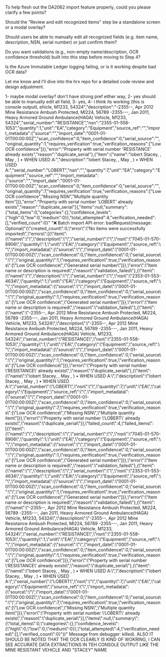 To help flesh out the DA2062 import feature properly, could you please clarify a few points?

Should the "Review and edit recognized items" step be a standalone screen or a modal overlay?

Should users be able to manually edit all recognized fields (e.g. item name, description, NSN, serial number) or just confirm them?

Do you want validations (e.g., non-empty name/description, OCR confidence threshold) built into this step before moving to Step 4?

Is the Azure Immutable Ledger logging failing, or is it working despite bad OCR data?

Let me know and I’ll dive into the hrx repo for a detailed code review and design adjustment.


1- maybe modal overlay? don't have strong pref either way, 2- yes should be able to manually edit all field, 3- yes, 4- i think its working (this is console outputL ehicle, M1233, 54324\",\"description\":\"-2355--, Apr 2012 Mine Resistance Ambush Protected, MI224, 56789 -2355---, Jan 2011, Heavy Armored Ground Ambulance(HAGA) Vehicle, M1233, 54324\",\"serial_number\":\"RESISTANCE\",\"nsn\":\"2355-01-558-1053\",\"quantity\":1,\"unit\":\"EA\",\"category\":\"Equipment\",\"source_ref\":\"\",\"import_metadata\":{\"source\":\"\",\"import_date\":\"0001-01-01T00:00:00Z\",\"scan_confidence\":0,\"item_confidence\":0,\"serial_source\":\"\",\"original_quantity\":1,\"requires_verification\":true,\"verification_reasons\":[\"Low OCR confidence\"]}},\"error\":\"Property with serial number \'RESISTANCE\' already exists\",\"reason\":\"duplicate_serial\"},{\"item\":{\"name\":\"lobert Stacey, , May , ) • WHEN USED A:\",\"description\":\"lobert Stacey, , May , ) • WHEN USED A:\",\"serial_number\":\"LOBERT\",\"nsn\":\"\",\"quantity\":7,\"unit\":\"EA\",\"category\":\"Equipment\",\"source_ref\":\"\",\"import_metadata\":{\"source\":\"\",\"import_date\":\"0001-01-01T00:00:00Z\",\"scan_confidence\":0,\"item_confidence\":0,\"serial_source\":\"\",\"original_quantity\":7,\"requires_verification\":true,\"verification_reasons\":[\"Low OCR confidence\",\"Missing NSN\",\"Multiple quantity item\"]}},\"error\":\"Property with serial number \'LOBERT\' already exists\",\"reason\":\"duplicate_serial\"}],\"items\":null,\"summary\":{\"total_items\":0,\"categories\":{},\"confidence_levels\":{\"high\":0,\"low\":0,\"medium\":0}},\"total_attempted\":4,\"verification_needed\":[],\"verified_count\":0}"
"❌ Batch import API error: badRequest(message: Optional(\"{\\\"created_count\\\":0,\\\"error\\\":\\\"No items were successfully imported\\\",\\\"errors\\\":[{\\\"item\\\":{\\\"name\\\":\\\"\\\",\\\"description\\\":\\\"\\\",\\\"serial_number\\\":\\\"\\\",\\\"nsn\\\":\\\"7045-01-570-8906\\\",\\\"quantity\\\":1,\\\"unit\\\":\\\"EA\\\",\\\"category\\\":\\\"Equipment\\\",\\\"source_ref\\\":\\\"\\\",\\\"import_metadata\\\":{\\\"source\\\":\\\"\\\",\\\"import_date\\\":\\\"0001-01-01T00:00:00Z\\\",\\\"scan_confidence\\\":0,\\\"item_confidence\\\":0,\\\"serial_source\\\":\\\"\\\",\\\"original_quantity\\\":1,\\\"requires_verification\\\":true,\\\"verification_reasons\\\":[\\\"Low OCR confidence\\\",\\\"Generated serial number\\\"]}},\\\"error\\\":\\\"Item name or description is required\\\",\\\"reason\\\":\\\"validation_failed\\\"},{\\\"item\\\":{\\\"name\\\":\\\"\\\",\\\"description\\\":\\\"\\\",\\\"serial_number\\\":\\\"\\\",\\\"nsn\\\":\\\"2353-01-553-4634\\\",\\\"quantity\\\":1,\\\"unit\\\":\\\"EA\\\",\\\"category\\\":\\\"Equipment\\\",\\\"source_ref\\\":\\\"\\\",\\\"import_metadata\\\":{\\\"source\\\":\\\"\\\",\\\"import_date\\\":\\\"0001-01-01T00:00:00Z\\\",\\\"scan_confidence\\\":0,\\\"item_confidence\\\":0,\\\"serial_source\\\":\\\"\\\",\\\"original_quantity\\\":1,\\\"requires_verification\\\":true,\\\"verification_reasons\\\":[\\\"Low OCR confidence\\\",\\\"Generated serial number\\\"]}},\\\"error\\\":\\\"Item name or description is required\\\",\\\"reason\\\":\\\"validation_failed\\\"},{\\\"item\\\":{\\\"name\\\":\\\"-2355--, Apr 2012 Mine Resistance Ambush Protected, MI224, 56789 -2355---, Jan 2011, Heavy Armored Ground Ambulance(HAGA) Vehicle, M1233, 54324\\\",\\\"description\\\":\\\"-2355--, Apr 2012 Mine Resistance Ambush Protected, MI224, 56789 -2355---, Jan 2011, Heavy Armored Ground Ambulance(HAGA) Vehicle, M1233, 54324\\\",\\\"serial_number\\\":\\\"RESISTANCE\\\",\\\"nsn\\\":\\\"2355-01-558-1053\\\",\\\"quantity\\\":1,\\\"unit\\\":\\\"EA\\\",\\\"category\\\":\\\"Equipment\\\",\\\"source_ref\\\":\\\"\\\",\\\"import_metadata\\\":{\\\"source\\\":\\\"\\\",\\\"import_date\\\":\\\"0001-01-01T00:00:00Z\\\",\\\"scan_confidence\\\":0,\\\"item_confidence\\\":0,\\\"serial_source\\\":\\\"\\\",\\\"original_quantity\\\":1,\\\"requires_verification\\\":true,\\\"verification_reasons\\\":[\\\"Low OCR confidence\\\"]}},\\\"error\\\":\\\"Property with serial number \\\'RESISTANCE\\\' already exists\\\",\\\"reason\\\":\\\"duplicate_serial\\\"},{\\\"item\\\":{\\\"name\\\":\\\"lobert Stacey, , May , ) • WHEN USED A:\\\",\\\"description\\\":\\\"lobert Stacey, , May , ) • WHEN USED A:\\\",\\\"serial_number\\\":\\\"LOBERT\\\",\\\"nsn\\\":\\\"\\\",\\\"quantity\\\":7,\\\"unit\\\":\\\"EA\\\",\\\"category\\\":\\\"Equipment\\\",\\\"source_ref\\\":\\\"\\\",\\\"import_metadata\\\":{\\\"source\\\":\\\"\\\",\\\"import_date\\\":\\\"0001-01-01T00:00:00Z\\\",\\\"scan_confidence\\\":0,\\\"item_confidence\\\":0,\\\"serial_source\\\":\\\"\\\",\\\"original_quantity\\\":7,\\\"requires_verification\\\":true,\\\"verification_reasons\\\":[\\\"Low OCR confidence\\\",\\\"Missing NSN\\\",\\\"Multiple quantity item\\\"]}},\\\"error\\\":\\\"Property with serial number \\\'LOBERT\\\' already exists\\\",\\\"reason\\\":\\\"duplicate_serial\\\"}],\\\"failed_count\\\":4,\\\"failed_items\\\":[{\\\"item\\\":{\\\"name\\\":\\\"\\\",\\\"description\\\":\\\"\\\",\\\"serial_number\\\":\\\"\\\",\\\"nsn\\\":\\\"7045-01-570-8906\\\",\\\"quantity\\\":1,\\\"unit\\\":\\\"EA\\\",\\\"category\\\":\\\"Equipment\\\",\\\"source_ref\\\":\\\"\\\",\\\"import_metadata\\\":{\\\"source\\\":\\\"\\\",\\\"import_date\\\":\\\"0001-01-01T00:00:00Z\\\",\\\"scan_confidence\\\":0,\\\"item_confidence\\\":0,\\\"serial_source\\\":\\\"\\\",\\\"original_quantity\\\":1,\\\"requires_verification\\\":true,\\\"verification_reasons\\\":[\\\"Low OCR confidence\\\",\\\"Generated serial number\\\"]}},\\\"error\\\":\\\"Item name or description is required\\\",\\\"reason\\\":\\\"validation_failed\\\"},{\\\"item\\\":{\\\"name\\\":\\\"\\\",\\\"description\\\":\\\"\\\",\\\"serial_number\\\":\\\"\\\",\\\"nsn\\\":\\\"2353-01-553-4634\\\",\\\"quantity\\\":1,\\\"unit\\\":\\\"EA\\\",\\\"category\\\":\\\"Equipment\\\",\\\"source_ref\\\":\\\"\\\",\\\"import_metadata\\\":{\\\"source\\\":\\\"\\\",\\\"import_date\\\":\\\"0001-01-01T00:00:00Z\\\",\\\"scan_confidence\\\":0,\\\"item_confidence\\\":0,\\\"serial_source\\\":\\\"\\\",\\\"original_quantity\\\":1,\\\"requires_verification\\\":true,\\\"verification_reasons\\\":[\\\"Low OCR confidence\\\",\\\"Generated serial number\\\"]}},\\\"error\\\":\\\"Item name or description is required\\\",\\\"reason\\\":\\\"validation_failed\\\"},{\\\"item\\\":{\\\"name\\\":\\\"-2355--, Apr 2012 Mine Resistance Ambush Protected, MI224, 56789 -2355---, Jan 2011, Heavy Armored Ground Ambulance(HAGA) Vehicle, M1233, 54324\\\",\\\"description\\\":\\\"-2355--, Apr 2012 Mine Resistance Ambush Protected, MI224, 56789 -2355---, Jan 2011, Heavy Armored Ground Ambulance(HAGA) Vehicle, M1233, 54324\\\",\\\"serial_number\\\":\\\"RESISTANCE\\\",\\\"nsn\\\":\\\"2355-01-558-1053\\\",\\\"quantity\\\":1,\\\"unit\\\":\\\"EA\\\",\\\"category\\\":\\\"Equipment\\\",\\\"source_ref\\\":\\\"\\\",\\\"import_metadata\\\":{\\\"source\\\":\\\"\\\",\\\"import_date\\\":\\\"0001-01-01T00:00:00Z\\\",\\\"scan_confidence\\\":0,\\\"item_confidence\\\":0,\\\"serial_source\\\":\\\"\\\",\\\"original_quantity\\\":1,\\\"requires_verification\\\":true,\\\"verification_reasons\\\":[\\\"Low OCR confidence\\\"]}},\\\"error\\\":\\\"Property with serial number \\\'RESISTANCE\\\' already exists\\\",\\\"reason\\\":\\\"duplicate_serial\\\"},{\\\"item\\\":{\\\"name\\\":\\\"lobert Stacey, , May , ) • WHEN USED A:\\\",\\\"description\\\":\\\"lobert Stacey, , May , ) • WHEN USED A:\\\",\\\"serial_number\\\":\\\"LOBERT\\\",\\\"nsn\\\":\\\"\\\",\\\"quantity\\\":7,\\\"unit\\\":\\\"EA\\\",\\\"category\\\":\\\"Equipment\\\",\\\"source_ref\\\":\\\"\\\",\\\"import_metadata\\\":{\\\"source\\\":\\\"\\\",\\\"import_date\\\":\\\"0001-01-01T00:00:00Z\\\",\\\"scan_confidence\\\":0,\\\"item_confidence\\\":0,\\\"serial_source\\\":\\\"\\\",\\\"original_quantity\\\":7,\\\"requires_verification\\\":true,\\\"verification_reasons\\\":[\\\"Low OCR confidence\\\",\\\"Missing NSN\\\",\\\"Multiple quantity item\\\"]}},\\\"error\\\":\\\"Property with serial number \\\'LOBERT\\\' already exists\\\",\\\"reason\\\":\\\"duplicate_serial\\\"}],\\\"items\\\":null,\\\"summary\\\":{\\\"total_items\\\":0,\\\"categories\\\":{},\\\"confidence_levels\\\":{\\\"high\\\":0,\\\"low\\\":0,\\\"medium\\\":0}},\\\"total_attempted\\\":4,\\\"verification_needed\\\":[],\\\"verified_count\\\":0}\"))"
Message from debugger: killed).  ALSO IT SHOULD BE NOTED THAT THE OCR CLEARLY IS KIND OF WOKRING, I CAN SEE ACCURATE DATA EXTRACTIONS IN TEH CONSOLE OUTPUT LIKE THE MINE RESISTANT VEHICLE AND "STACEY" NAME
